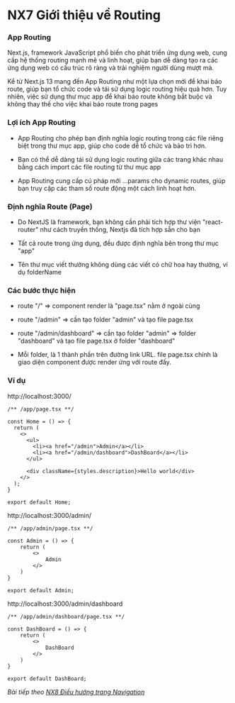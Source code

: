 # NX7 Giới thiệu về Routing

### App Routing

Next.js, framework JavaScript phổ biến cho phát triển ứng dụng web, cung cấp hệ thống routing mạnh mẽ và linh hoạt, giúp bạn dễ dàng tạo ra các ứng dụng web có cấu trúc rõ ràng và trải nghiệm người dùng mượt mà.

Kể từ Next.js 13 mang đến App Routing như một lựa chọn mới để khai báo route, giúp bạn tổ chức code và tái sử dụng logic routing hiệu quả hơn. Tuy nhiên, việc sử dụng thư mục app để khai báo route không bắt buộc và không thay thế cho việc khai báo route trong pages

### Lợi ích App Routing

- App Routing cho phép bạn định nghĩa logic routing trong các file riêng biệt trong thư mục app, giúp cho code dễ tổ chức và bảo trì hơn.

- Bạn có thể dễ dàng tái sử dụng logic routing giữa các trang khác nhau bằng cách import các file routing từ thư mục app

- App Routing cung cấp cú pháp mới ...params cho dynamic routes, giúp bạn truy cập các tham số route động một cách linh hoạt hơn.

### Định nghĩa Route (Page)

- Do NextJS là framework, bạn không cần phải tích hợp thư viện "react-router" như cách truyền thống, Nextjs đã tích hợp sẵn cho bạn

- Tất cả route trong ứng dụng, đều được định nghĩa bên trong thư mục "app"

- Tên thư mục viết thường không dùng các viết có chữ hoa hay thường, ví dụ folderName

### Các bước thực hiện

- route "/" => component render là "page.tsx" nằm ở ngoài cùng

- route "/admin" => cần tạo folder "admin" và tạo file page.tsx

- route "/admin/dashboard" => cần tạo folder "admin" => folder "dashboard" và tạo file page.tsx ở folder "dashboard"

- Mỗi folder, là 1 thành phần trên đường link URL. file page.tsx chính là giao diện component được render ứng với route đấy.

### Ví dụ

http://localhost:3000/

```
/** /app/page.tsx **/

const Home = () => {
  return (
    <>
      <ul>
        <li><a href="/admin">Admin</a></li>
        <li><a href="/admin/dashboard">DashBoard</a></li>
      </ul>

      <div className={styles.description}>Hello world</div>
    </>
  );
}

export default Home;
```


http://localhost:3000/admin/

```
/** /app/admin/page.tsx **/

const Admin = () => {
    return (
        <>
            Admin
        </>
    )
}

export default Admin;
```

http://localhost:3000/admin/dashboard

```
/** /app/admin/dashboard/page.tsx **/

const DashBoard = () => {
    return (
        <>
            DashBoard
        </>
    )
}

export default DashBoard;
```

*Bài tiếp theo [NX8 Điều hướng trang Navigation ](/session/session_08_navigation.md)*